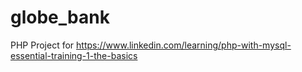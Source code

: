 # globe_bank
PHP Project for https://www.linkedin.com/learning/php-with-mysql-essential-training-1-the-basics
